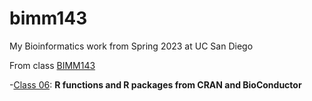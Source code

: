 # bimm143
My Bioinformatics work from Spring 2023 at UC San Diego

From class [BIMM143](https://bioboot.github.io/bimm143_S23/class-material/github_lab.html)

-[Class 06](https://github.com/melodyyaz/bimm143/blob/main/class06/inclass06.qmd): **R functions and R packages from CRAN and BioConductor**

